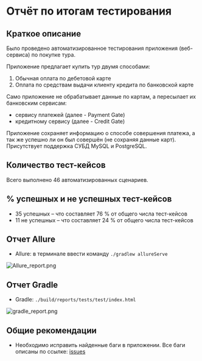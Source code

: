 # Отчёт по итогам тестирования

## Краткое описание

Было проведено автоматизированное тестирования приложения (веб-сервиса) по покупке тура.

Приложение предлагает купить тур двумя способами:
1. Обычная оплата по дебетовой карте
2. Оплата по средствам выдачи клиенту кредита по банковской карте

Само приложение не обрабатывает данные по картам, а пересылает их банковским сервисам:
- сервису платежей (далее - Payment Gate)
- кредитному сервису (далее - Credit Gate)

Приложение сохраняет информацию о способе совершения платежа, а так же успешно ли он был совершён (не сохраняя данные карт).
Присутствует поддержка СУБД MySQL и PostgreSQL.

## Количество тест-кейсов

Всего выполнено 46 автоматизированных сценариев.

## % успешных и не успешных тест-кейсов

* 35 успешных – что составляет 76 % от общего числа тест-кейсов
* 11 не успешных – что составляет 24 % от общего числа тест-кейсов

## Отчет Allure
* Allure: в терминале ввести команду `./gradlew allureServe`
<image src="/Documents/Allure_report.png" alt="Allure_report.png">

## Отчет Gradle
* Gradle: `./build/reports/tests/test/index.html`
<image src="/Documents/gradle_report.png" alt="gradle_report.png">

## Общие рекомендации

* Необходимо исправить найденные баги в приложении.
Все баги описаны по ссылке: [issues](https://github.com/lokky55/qa36_diploma/issues)
